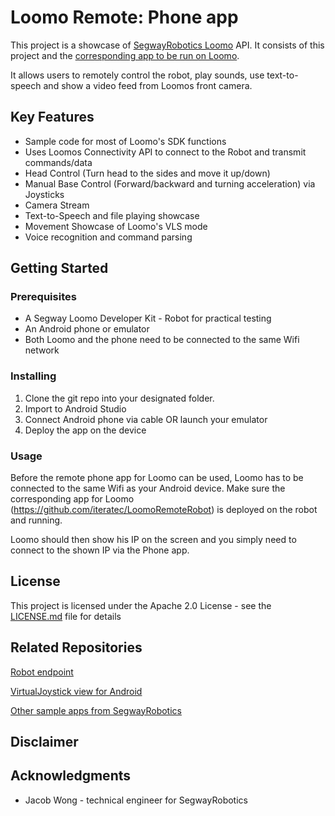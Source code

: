 # Loomo Remote: Phone app

This project is a showcase of [SegwayRobotics Loomo](https://loomo.com) API.
It consists of this project and the [corresponding app to be run on Loomo](https://github.com/iteratec/LoomoRemoteRobot).

It allows users to remotely control the robot, play sounds, use text-to-speech and show a video feed from Loomos front camera.


## Key Features

* Sample code for most of Loomo's SDK functions
* Uses Loomos Connectivity API to connect to the Robot and transmit commands/data
* Head Control (Turn head to the sides and move it up/down)
* Manual Base Control (Forward/backward and turning acceleration) via Joysticks
* Camera Stream
* Text-to-Speech and file playing showcase
* Movement Showcase of Loomo's VLS mode
* Voice recognition and command parsing

## Getting Started

### Prerequisites

* A Segway Loomo Developer Kit - Robot for practical testing
* An Android phone or emulator
* Both Loomo and the phone need to be connected to the same Wifi network

### Installing

1. Clone the git repo into your designated folder.
2. Import to Android Studio
3. Connect Android phone via cable OR launch your emulator
4. Deploy the app on the device

### Usage

Before the remote phone app for Loomo can be used, Loomo has to be connected to the same Wifi
as your Android device.
Make sure the corresponding app for Loomo (https://github.com/iteratec/LoomoRemoteRobot) is deployed on the robot and running.

Loomo should then show his IP on the screen and you simply need to connect to the shown IP via the Phone app.

## License

This project is licensed under the Apache 2.0 License - see the [LICENSE.md](LICENSE.md) file for details

## Related Repositories

[Robot endpoint](https://github.com/iteratec/LoomoRemoteRobot)

[VirtualJoystick view for Android](https://github.com/controlwear/virtual-joystick-android)

[Other sample apps from SegwayRobotics](https://github.com/SegwayRoboticsSamples)

## Disclaimer

## Acknowledgments

* Jacob Wong - technical engineer for SegwayRobotics